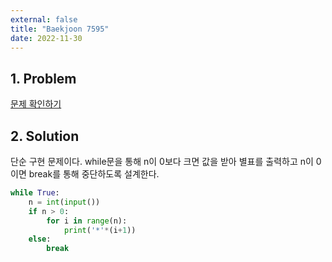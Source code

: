 ```yaml
---
external: false
title: "Baekjoon 7595"
date: 2022-11-30
---
```


## 1. Problem

[문제 확인하기](https://www.acmicpc.net/problem/7595)

## 2. Solution

단순 구현 문제이다.
while문을 통해 n이 0보다 크면 값을 받아 별표를 출력하고 n이 0이면 break를 통해 중단하도록 설계한다.

```python
while True:
    n = int(input())
    if n > 0:
        for i in range(n):
            print('*'*(i+1))
    else: 
        break
```
